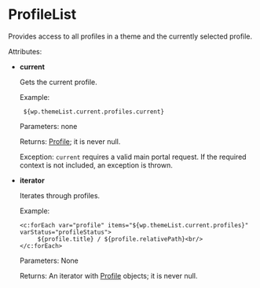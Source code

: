 # ProfileList 

Provides access to all profiles in a theme and the currently selected profile.

Attributes:

-   **current**

    Gets the current profile.

    Example:

    ```
     ${wp.themeList.current.profiles.current}
    ```

    Parameters: none

    Returns: [Profile](themeopt_el_bean_profile.md); it is never null.

    Exception: `current` requires a valid main portal request. If the required context is not included, an exception is thrown.

-   **iterator**

    Iterates through profiles.

    Example:

    ```
    <c:forEach var="profile" items="${wp.themeList.current.profiles}" varStatus="profileStatus">
         ${profile.title} / ${profile.relativePath}<br/>
    </c:forEach>
    ```

    Parameters: None

    Returns: An iterator with [Profile](themeopt_el_bean_profile.md) objects; it is never null.


